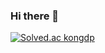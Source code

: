 ### Hi there 👋

[![Solved.ac
kongdp](http://mazassumnida.wtf/api/v2/generate_badge?boj={kongdp})](https://solved.ac/{kongdp})

<!--
**C5ng/C5ng** is a ✨ _special_ ✨ repository because its `README.md` (this file) appears on your GitHub profile.

Here are some ideas to get you started:

- 🔭 I’m currently working on ...
- 🌱 I’m currently learning ...
- 👯 I’m looking to collaborate on ...
- 🤔 I’m looking for help with ...
- 💬 Ask me about ...
- 📫 How to reach me: ...
- 😄 Pronouns: ...
- ⚡ Fun fact: ...
-->
